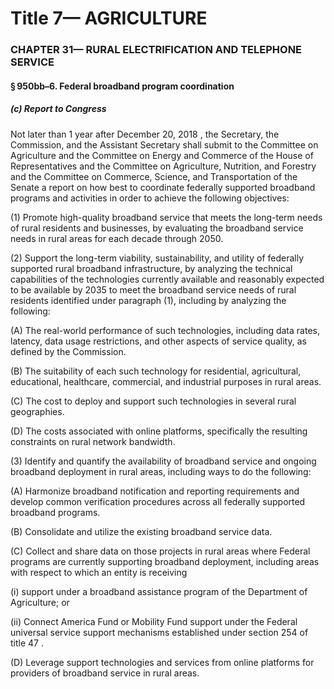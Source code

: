 
# Title 7— AGRICULTURE
### CHAPTER 31— RURAL ELECTRIFICATION AND TELEPHONE SERVICE
#### § 950bb–6. Federal broadband program coordination
##### (c) Report to Congress

Not later than 1 year after December 20, 2018 , the Secretary, the Commission, and the Assistant Secretary shall submit to the Committee on Agriculture and the Committee on Energy and Commerce of the House of Representatives and the Committee on Agriculture, Nutrition, and Forestry and the Committee on Commerce, Science, and Transportation of the Senate a report on how best to coordinate federally supported broadband programs and activities in order to achieve the following objectives:

(1) Promote high-quality broadband service that meets the long-term needs of rural residents and businesses, by evaluating the broadband service needs in rural areas for each decade through 2050.

(2) Support the long-term viability, sustainability, and utility of federally supported rural broadband infrastructure, by analyzing the technical capabilities of the technologies currently available and reasonably expected to be available by 2035 to meet the broadband service needs of rural residents identified under paragraph (1), including by analyzing the following:

(A) The real-world performance of such technologies, including data rates, latency, data usage restrictions, and other aspects of service quality, as defined by the Commission.

(B) The suitability of each such technology for residential, agricultural, educational, healthcare, commercial, and industrial purposes in rural areas.

(C) The cost to deploy and support such technologies in several rural geographies.

(D) The costs associated with online platforms, specifically the resulting constraints on rural network bandwidth.

(3) Identify and quantify the availability of broadband service and ongoing broadband deployment in rural areas, including ways to do the following:

(A) Harmonize broadband notification and reporting requirements and develop common verification procedures across all federally supported broadband programs.

(B) Consolidate and utilize the existing broadband service data.

(C) Collect and share data on those projects in rural areas where Federal programs are currently supporting broadband deployment, including areas with respect to which an entity is receiving

(i) support under a broadband assistance program of the Department of Agriculture; or

(ii) Connect America Fund or Mobility Fund support under the Federal universal service support mechanisms established under section 254 of title 47 .

(D) Leverage support technologies and services from online platforms for providers of broadband service in rural areas.

